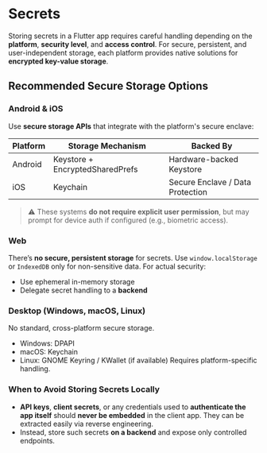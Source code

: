 # Secrets

Storing secrets in a Flutter app requires careful handling depending on the **platform**, **security level**, and **access control**. For secure, persistent, and user-independent storage, each platform provides native solutions for **encrypted key-value storage**.

## Recommended Secure Storage Options

### Android & iOS

Use **secure storage APIs** that integrate with the platform's secure enclave:

| Platform | Storage Mechanism               | Backed By                        |
| -------- | ------------------------------- | -------------------------------- |
| Android  | Keystore + EncryptedSharedPrefs | Hardware-backed Keystore         |
| iOS      | Keychain                        | Secure Enclave / Data Protection |

> ⚠️ These systems **do not require explicit user permission**, but may prompt for device auth if configured (e.g., biometric access).

### Web

There’s **no secure, persistent storage** for secrets. Use `window.localStorage` or `IndexedDB` only for non-sensitive data. For actual security:

- Use ephemeral in-memory storage
- Delegate secret handling to a **backend**

### Desktop (Windows, macOS, Linux)

No standard, cross-platform secure storage.

- Windows: DPAPI
- macOS: Keychain
- Linux: GNOME Keyring / KWallet (if available)
  Requires platform-specific handling.

### When to Avoid Storing Secrets Locally

- **API keys**, **client secrets**, or any credentials used to **authenticate the app itself** should **never be embedded** in the client app. They can be extracted easily via reverse engineering.
- Instead, store such secrets **on a backend** and expose only controlled endpoints.
